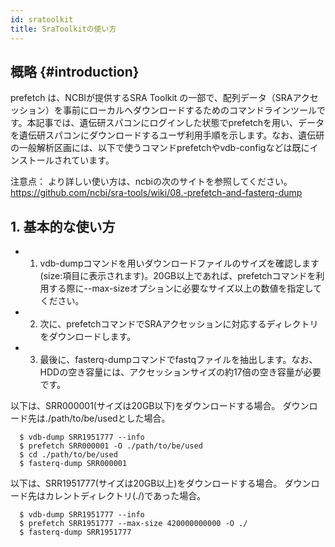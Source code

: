 ```yaml
---
id: sratoolkit
title: SraToolkitの使い方
---
```


## 概略 {#introduction}
prefetch は、NCBIが提供するSRA Toolkit の一部で、配列データ（SRAアクセッション）を事前にローカルへダウンロードするためのコマンドラインツールです。本記事では、遺伝研スパコンにログインした状態でprefetchを用い、データを遺伝研スパコンにダウンロードするユーザ利用手順を示します。なお、遺伝研の一般解析区画には、以下で使うコマンドprefetchやvdb-configなどは既にインストールされています。


注意点：
より詳しい使い方は、ncbiの次のサイトを参照してください。
https://github.com/ncbi/sra-tools/wiki/08.-prefetch-and-fasterq-dump

## 1. 基本的な使い方

- 1. vdb-dumpコマンドを用いダウンロードファイルのサイズを確認します(size:項目に表示されます)。20GB以上であれば、prefetchコマンドを利用する際に--max-sizeオプションに必要なサイズ以上の数値を指定してください。
- 2. 次に、prefetchコマンドでSRAアクセッションに対応するディレクトリをダウンロードします。
- 3. 最後に、fasterq-dumpコマンドでfastqファイルを抽出します。なお、HDDの空き容量には、アクセッションサイズの約17倍の空き容量が必要です。
    

以下は、SRR000001(サイズは20GB以下)をダウンロードする場合。
ダウンロード先は./path/to/be/usedとした場合。

```
  $ vdb-dump SRR1951777 --info
  $ prefetch SRR000001 -O ./path/to/be/used
  $ cd ./path/to/be/used
  $ fasterq-dump SRR000001
```

以下は、SRR1951777(サイズは20GB以上)をダウンロードする場合。
ダウンロード先はカレントディレクトリ(./)であった場合。
```
  $ vdb-dump SRR1951777 --info
  $ prefetch SRR1951777 --max-size 420000000000 -O ./
  $ fasterq-dump SRR1951777
```

